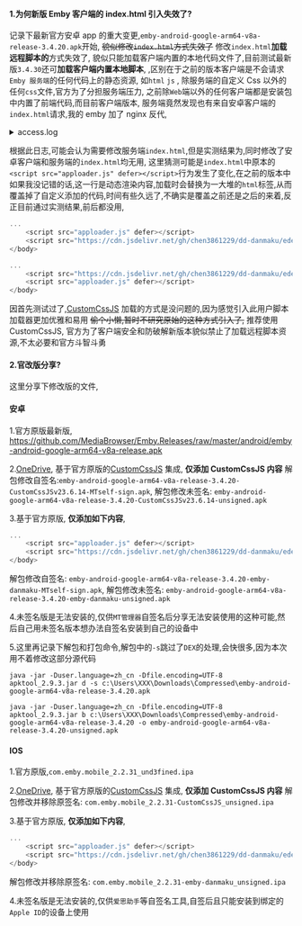 #### 1.为何新版 Emby 客户端的 index.html 引入失效了?

记录下最新官方安卓 app 的重大变更,`emby-android-google-arm64-v8a-release-3.4.20.apk`开始,
~~貌似修改`index.html`方式失效了~~
修改`index.html`**加载远程脚本的**方式失效了,
貌似只能加载客户端内置的本地代码文件了,目前测试最新版`3.4.30`还可**加载客户端内置本地脚本**,
,区别在于之前的版本客户端是不会请求`Emby 服务端`的任何代码上的静态资源,
如`html` `js` , 除服务端的自定义 Css 以外的任何`css`文件,官方为了分担服务端压力,
之前除`Web`端以外的任何客户端都是安装包中内置了前端代码,而目前客户端版本,
服务端竟然发现也有来自安卓客户端的`index.html`请求,我的 emby 加了 nginx 反代,

<details>
<summary>access.log</summary>

```js
192.168.31.1 - - [25/Aug/2024:02:35:10 +0800] "GET /emby/system/info/public?format=json HTTP/2.0" 200 127 "-" "okhttp/4.11.0" "-"
192.168.31.1 - - [25/Aug/2024:02:35:10 +0800] "GET /emby/Sync/Items/Ready?TargetId=71c169d19a95c29b HTTP/2.0" 200 2 "-" "okhttp/4.11.0" "-"
192.168.31.1 - - [25/Aug/2024:02:35:10 +0800] "POST /emby/Sync/data HTTP/2.0" 200 22 "-" "okhttp/4.11.0" "-"
192.168.31.1 - - [25/Aug/2024:02:35:11 +0800] "GET /emby/system/info/public HTTP/2.0" 200 127 "-" "Mozilla/5.0 (Linux; Android 14; 2311DRK48C Build/UP1A.230905.011; wv) AppleWebKit/537.36 (KHTML, like Gecko) Version/4.0 Chrome/127.0.6533.103 Mobile Safari/537.36" "-"
192.168.31.1 - - [25/Aug/2024:02:35:11 +0800] "GET /emby/web/manifest.json HTTP/2.0" 200 341 "-" "Mozilla/5.0 (Linux; Android 14; 2311DRK48C Build/UP1A.230905.011; wv) AppleWebKit/537.36 (KHTML, like Gecko) Version/4.0 Chrome/127.0.6533.103 Mobile Safari/537.36" "-"
192.168.31.1 - - [25/Aug/2024:02:35:11 +0800] "GET /emby/web/strings/en-US.json HTTP/2.0" 200 15989 "-" "Mozilla/5.0 (Linux; Android 14; 2311DRK48C Build/UP1A.230905.011; wv) AppleWebKit/537.36 (KHTML, like Gecko) Version/4.0 Chrome/127.0.6533.103 Mobile Safari/537.36" "-"
192.168.31.1 - - [25/Aug/2024:02:35:11 +0800] "GET /emby/web/index.html HTTP/2.0" 200 3542 "-" "Mozilla/5.0 (Linux; Android 14; 2311DRK48C Build/UP1A.230905.011; wv) AppleWebKit/537.36 (KHTML, like Gecko) Version/4.0 Chrome/127.0.6533.103 Mobile Safari/537.36" "-"
192.168.31.1 - - [25/Aug/2024:02:35:11 +0800] "GET /emby/System/Info?api_key=xxx HTTP/2.0" 200 787 "-" "Mozilla/5.0 (Linux; Android 14; 2311DRK48C Build/UP1A.230905.011; wv) AppleWebKit/537.36 (KHTML, like Gecko) Version/4.0 Chrome/127.0.6533.103 Mobile Safari/537.36" "-"
192.168.31.1 - - [25/Aug/2024:02:35:11 +0800] "GET /emby/DisplayPreferences/usersettings?userId=ac0d220d548f43bbb73cf9b44b2ddf0e&client=emby&X-Emby-Client=Emby+for+Android&X-Emby-Device-Name=2311DRK48C&X-Emby-Device-Id=71c169d19a95c29b&X-Emby-Client-Version=3.4.20&X-Emby-Token=xxx&X-Emby-Language=zh-cn HTTP/2.0" 200 1126 "-" "Mozilla/5.0 (Linux; Android 14; 2311DRK48C Build/UP1A.230905.011; wv) AppleWebKit/537.36 (KHTML, like Gecko) Version/4.0 Chrome/127.0.6533.103 Mobile Safari/537.36" "-"
```

</details> 

根据此日志,可能会认为需要修改服务端`index.html`,但是实测结果为,同时修改了安卓客户端和服务端的`index.html`均无用,
这里猜测可能是`index.html`中原本的`<script src="apploader.js" defer></script>`行为发生了变化,在之前的版本中如果我没记错的话,这一行是动态渲染内容,加载时会替换为一大堆的`html`标签,从而覆盖掉了自定义添加的代码,时间有些久远了,不确实是覆盖之前还是之后的来着,反正目前通过实测结果,前后都没用,

```js
...
    <script src="apploader.js" defer></script>
    <script src="https://cdn.jsdelivr.net/gh/chen3861229/dd-danmaku/ede.js" defer></script>
</body>
```
```js
...
    <script src="https://cdn.jsdelivr.net/gh/chen3861229/dd-danmaku/ede.js" defer></script>
    <script src="apploader.js" defer></script>
</body>
```

因首先测试过了,[CustomCssJS](https://github.com/Shurelol/Emby.CustomCssJS) 加载的方式是没问题的,因为感觉引入此用户脚本加载器更加优雅和易用
~~偷个小懒,暂时不研究原始的这种方式引入了,~~
推荐使用 CustomCssJS, 官方为了客户端安全和防破解新版本貌似禁止了加载远程脚本资源,不太必要和官方斗智斗勇

#### 2.官改版分享?
这里分享下修改版的文件,

#### 安卓

1.官方原版最新版,
https://github.com/MediaBrowser/Emby.Releases/raw/master/android/emby-android-google-arm64-v8a-release.apk

2.[OneDrive](https://1drv.ms/f/s!Av7h6c_xLEsg0ogfmU2UsZUZa59uvQ?e=l9UP7R),
基于官方原版的[CustomCssJS](https://github.com/Shurelol/Emby.CustomCssJS) 集成,
**仅添加 CustomCssJS 内容**
解包修改自签名:`emby-android-google-arm64-v8a-release-3.4.20-CustomCssJSv23.6.14-MTself-sign.apk`,
解包修改未签名: `emby-android-google-arm64-v8a-release-3.4.20-CustomCssJSv23.6.14-unsigned.apk`

3.基于官方原版,
**仅添加如下内容**,
```js
...
    <script src="apploader.js" defer></script>
    <script src="https://cdn.jsdelivr.net/gh/chen3861229/dd-danmaku/ede.js" defer></script>
</body>
```
解包修改自签名: `emby-android-google-arm64-v8a-release-3.4.20-emby-danmaku-MTself-sign.apk`,
解包修改未签名: `emby-android-google-arm64-v8a-release-3.4.20-emby-danmaku-unsigned.apk`

4.未签名版是无法安装的,仅供`MT管理器`自签名后分享无法安装使用的这种可能,然后自己用未签名版本想办法自签名安装到自己的设备中

5.这里再记录下解包和打包命令,解包中的`-s`跳过了`DEX`的处理,会快很多,因为本次用不着修改这部分源代码
```shell
java -jar -Duser.language=zh_cn -Dfile.encoding=UTF-8 apktool_2.9.3.jar d -s c:\Users\XXX\Downloads\Compressed\emby-android-google-arm64-v8a-release-3.4.20.apk
```
```shell
java -jar -Duser.language=zh_cn -Dfile.encoding=UTF-8 apktool_2.9.3.jar b c:\Users\XXX\Downloads\Compressed\emby-android-google-arm64-v8a-release-3.4.20 -o emby-android-google-arm64-v8a-release-3.4.20-unsigned.apk
```

#### IOS

1.官方原版,`com.emby.mobile_2.2.31_und3fined.ipa`

2.[OneDrive](https://1drv.ms/f/s!Av7h6c_xLEsg0ogfmU2UsZUZa59uvQ?e=l9UP7R),
基于官方原版的[CustomCssJS](https://github.com/Shurelol/Emby.CustomCssJS) 集成,
**仅添加 CustomCssJS 内容**
解包修改并移除原签名: `com.emby.mobile_2.2.31-CustomCssJS_unsigned.ipa`

3.基于官方原版,
**仅添加如下内容**,
```js
...
    <script src="apploader.js" defer></script>
    <script src="https://cdn.jsdelivr.net/gh/chen3861229/dd-danmaku/ede.js" defer></script>
</body>
```
解包修改并移除原签名: `com.emby.mobile_2.2.31-emby-danmaku_unsigned.ipa`

4.未签名版是无法安装的,仅供`爱思助手`等自签名工具,自签后且只能安装到绑定的`Apple ID`的设备上使用